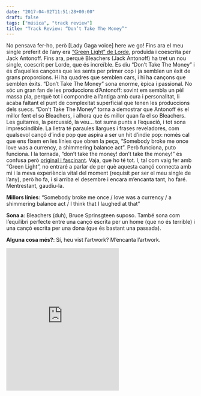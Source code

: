 ```yaml
---
date: "2017-04-02T11:51:28+00:00"
draft: false
tags: ["música", "track review"]
title: "Track Review: “Don’t Take The Money”"
---
```

<!-- more -->

No pensava fer-ho, però [Lady Gaga voice] here we go! Fins ara el meu single preferit de l’any era [“Green Light” de Lorde](http://enricllonch.com/post/158003685619/track-review-green-light), produïda i coescrita per Jack Antonoff. Fins ara, perquè Bleachers (Jack Antonoff) ha tret un nou single, coescrit per Lorde, que és increïble. Es diu “Don’t Take The Money” i és d’aquelles cançons que les sents per primer cop i ja semblen un èxit de grans proporcions. Hi ha quadres que semblen cars, i hi ha cançons que semblen èxits. “Don’t Take The Money” sona enorme, èpica i passional. No sóc un gran fan de les produccions d’Antonoff: sovint em sembla un pèl massa pla, perquè tot i compondre a l’antiga amb cura i personalitat, li acaba faltant el punt de complexitat superficial que tenen les produccions dels suecs. “Don’t Take The Money” torna a demostrar que Antonoff és el millor fent el so Bleachers, i alhora que és millor quan fa el so Bleachers. Les guitarres, la percussió, la veu... tot suma punts a l’equació, i tot sona imprescindible. La lletra té paraules llargues i frases reveladores, com qualsevol cançó d’indie pop que aspira a ser un hit d’indie pop: només cal que ens fixem en les línies que obren la peça, “Somebody broke me once love was a currency, a shimmering balance act”. Però funciona, puto funciona. I la tornada, “don’t take the money! don’t take the money!” és confusa però [original i fascinant](https://genius.com/Bleachers-dont-take-the-money-lyrics). Vaja, que ho té tot. I, tal com vaig fer amb “Green Light”, no entraré a parlar de per què aquesta cançó connecta amb mi i la meva experiència vital del moment (requisit per ser el meu single de l’any), però ho fa, i si arriba el desembre i encara m’encanta tant, ho faré. Mentrestant, gaudiu-la.

**Millors línies**: “Somebody broke me once / love was a currency / a shimmering balance act / I think that I laughed at that”

**Sona a**: Bleachers (duh), Bruce Sprinsgteen suposo. També sona com l’equilibri perfecte entre una cançó escrita per un home (que no és terrible) i una cançó escrita per una dona (que és bastant una passada). 

**Alguna cosa més?**: Sí, heu vist l’artwork? M’encanta l’artwork. 

<iframe src="https://embed.spotify.com/?uri=spotify%3Atrack%3A0d3BJRrklQ6sTfbmrojuZI" width="300" height="380" frameborder="0" allowtransparency="true"></iframe>